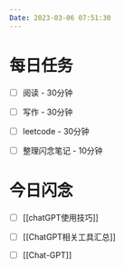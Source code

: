 ```yaml
---
Date: 2023-03-06 07:51:30
---
```


# 每日任务
- [ ] 阅读 - 30分钟
- [ ] 写作 - 30分钟
- [ ] leetcode - 30分钟
- [ ] 整理闪念笔记 - 10分钟


# 今日闪念
- [ ] [[chatGPT使用技巧]]
- [ ] [[ChatGPT相关工具汇总]]
- [ ] [[Chat-GPT]]



